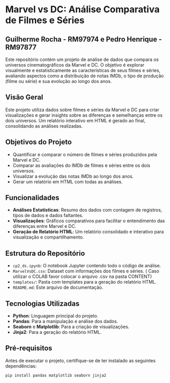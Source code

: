 # Marvel vs DC: Análise Comparativa de Filmes e Séries
## Guilherme Rocha - RM97974 e Pedro Henrique - RM97877

Este repositório contém um projeto de análise de dados que compara os universos cinematográficos da Marvel e DC. O objetivo é explorar visualmente e estatisticamente as características de seus filmes e séries, avaliando aspectos como a distribuição de notas IMDb, o tipo de produção (filme ou série) e sua evolução ao longo dos anos.

## Visão Geral

Este projeto utiliza dados sobre filmes e séries da Marvel e DC para criar visualizações e gerar insights sobre as diferenças e semelhanças entre os dois universos. Um relatório interativo em HTML é gerado ao final, consolidando as análises realizadas.

## Objetivos do Projeto

- Quantificar e comparar o número de filmes e séries produzidos pela Marvel e DC.
- Comparar as avaliações do IMDb de filmes e séries entre os dois universos.
- Visualizar a evolução das notas IMDb ao longo dos anos.
- Gerar um relatório em HTML com todas as análises.

## Funcionalidades

- **Análises Estatísticas**: Resumo dos dados com contagem de registros, tipos de dados e dados faltantes.
- **Visualizações**: Gráficos comparativos para facilitar o entendimento das diferenças entre Marvel e DC.
- **Geração de Relatório HTML**: Um relatório consolidado e interativo para visualização e compartilhamento.

## Estrutura do Repositório

- `cp2_ds.ipynb`: O notebook Jupyter contendo todo o código de análise.
- `MarvelVsDC.csv`: Dataset com informações dos filmes e séries. ( Caso utilizar o COLAB favor colocar o arquivo .csv na pasta CONTENT)
- `templates/`: Pasta com templates para a geração do relatório HTML.
- `README.md`: Este arquivo de documentação.

## Tecnologias Utilizadas

- **Python**: Linguagem principal do projeto.
- **Pandas**: Para a manipulação e análise dos dados.
- **Seaborn** e **Matplotlib**: Para a criação de visualizações.
- **Jinja2**: Para a geração do relatório HTML.

## Pré-requisitos

Antes de executar o projeto, certifique-se de ter instalado as seguintes dependências:

```bash
pip install pandas matplotlib seaborn jinja2
